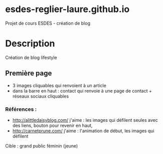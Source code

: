 # esdes-reglier-laure.github.io
Projet de cours ESDES - création de blog 


# Description 
Création de blog lifestyle  

## Première page 
- 3 images cliquables qui renvoient à un article 
- dans la barre en haut : contact qui renvoie à une page de contact + réseaux sociaux cliquables   

### Références : 
- http://alittledaisyblog.com/ 
j'aime : les images qui défilent seules avec des liens, bouton pour revenir en haut, 
- http://carnetprune.com/
j'aime : l'animation de début, les images qui défilent

Cible : grand public féminin (jeune)  
